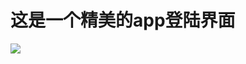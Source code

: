 # 这是一个精美的app登陆界面

![](https://github.com/Ldi123/Text_play/tree/master/app/src/main/res/drawable/app.jpg)
